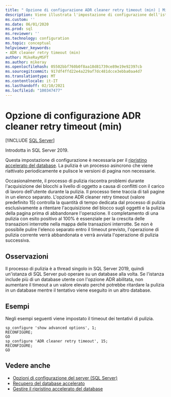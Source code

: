 ```yaml
---
title: " Opzione di configurazione ADR cleaner retry timeout (min) | Microsoft Docs"
description: Viene illustrata l'impostazione di configurazione dell'istanza di SQL Server per il timeout dei tentativi di pulizia ADR.
ms.custom: ''
ms.date: 06/01/2020
ms.prod: sql
ms.reviewer: ''
ms.technology: configuration
ms.topic: conceptual
helpviewer_keywords:
- ADR cleaner retry timeout (min)
author: MikeRayMSFT
ms.author: mikeray
ms.openlocfilehash: 05502bbf760b0f8aa18d81739ce89e19e92397cb
ms.sourcegitcommit: 917df4ffd22e4a229af7dc481dcce3ebba0aa4d7
ms.translationtype: MT
ms.contentlocale: it-IT
ms.lasthandoff: 02/10/2021
ms.locfileid: "100347477"
---
```

# <a name="adr-cleaner-retry-timeout-min-configuration-option"></a>Opzione di configurazione ADR cleaner retry timeout (min)

 [!INCLUDE [SQL Server](../../includes/applies-to-version/sqlserver.md)]

Introdotta in SQL Server 2019.

Questa impostazione di configurazione è necessaria per il [ripristino accelerato del database](../../relational-databases/accelerated-database-recovery-concepts.md). La pulizia è un processo asincrono che viene riattivato periodicamente e pulisce le versioni di pagina non necessarie.

Occasionalmente, il processo di pulizia riscontra problemi durante l'acquisizione dei blocchi a livello di oggetto a causa di conflitti con il carico di lavoro dell'utente durante la pulizia. Il processo tiene traccia di tali pagine in un elenco separato. L'opzione ADR cleaner retry timeout (valore predefinito 15) controlla la quantità di tempo dedicata dal processo di pulizia esclusivamente a ritentare l'acquisizione del blocco sugli oggetti e la pulizia della pagina prima di abbandonare l'operazione. Il completamento di una pulizia con esito positivo al 100% è essenziale per la crescita delle transazioni interrotte nella mappa delle transazioni interrotte. Se non è possibile pulire l'elenco separato entro il timeout previsto, l'operazione di pulizia corrente verrà abbandonata e verrà avviata l'operazione di pulizia successiva.

## <a name="remarks"></a>Osservazioni  

Il processo di pulizia è a thread singolo in SQL Server 2019, quindi un'istanza di SQL Server può operare su un database alla volta. Se l'istanza include più di un database utente con l'opzione ADR abilitata, non aumentare il timeout a un valore elevato perché potrebbe ritardare la pulizia in un database mentre il tentativo viene eseguito in un altro database.

## <a name="examples"></a>Esempi

Negli esempi seguenti viene impostato il timeout dei tentativi di pulizia.

```tsql
sp_configure 'show advanced options', 1;  
RECONFIGURE;
GO 
sp_configure 'ADR cleaner retry timeout', 15;  
RECONFIGURE;  
GO  
```  

## <a name="see-also"></a>Vedere anche  

- [Opzioni di configurazione del server &#40;SQL Server&#41;](../../database-engine/configure-windows/server-configuration-options-sql-server.md)
- [Recupero del database accelerato](../../relational-databases/accelerated-database-recovery-concepts.md)
- [Gestire il ripristino accelerato del database](../../relational-databases/accelerated-database-recovery-management.md)
